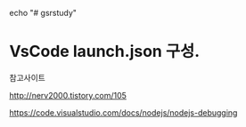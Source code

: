 echo "# gsrstudy" 

VsCode launch.json 구성. 
==================================

참고사이트 

http://nerv2000.tistory.com/105

https://code.visualstudio.com/docs/nodejs/nodejs-debugging






